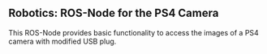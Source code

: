 ## Robotics: ROS-Node for the PS4 Camera

This ROS-Node provides basic functionality to access the images of a PS4 camera with modified USB plug.
